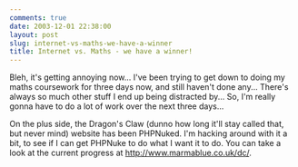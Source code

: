 ```yaml
---
comments: true
date: 2003-12-01 22:38:00
layout: post
slug: internet-vs-maths-we-have-a-winner
title: Internet vs. Maths - we have a winner!
---
```


Bleh, it's getting annoying now... I've been trying to get down to doing my maths coursework for three days now, and still haven't done any...  There's always so much other stuff I end up being distracted by...  So, I'm really gonna have to do a lot of work over the next three days...  

On the plus side, the Dragon's Claw (dunno how long it'll stay called that, but never mind) website has been PHPNuked.  I'm hacking around with it a bit, to see if I can get PHPNuke to do what I want it to do.  You can take a look at the current progress at http://www.marmablue.co.uk/dc/.
